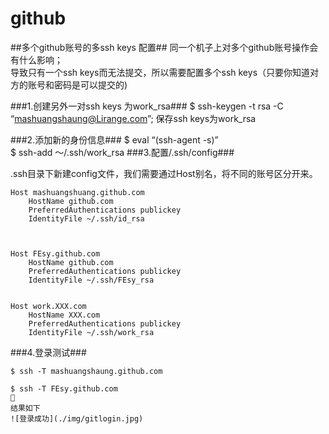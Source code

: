 github
======

##多个github账号的多ssh keys 配置##
同一个机子上对多个github账号操作会有什么影响；						
导致只有一个ssh keys而无法提交，所以需要配置多个ssh keys（只要你知道对方的账号和密码是可以提交的)



###1.创建另外一对ssh keys 为work_rsa###
	$ ssh-keygen -t rsa -C “mashuangshaung@Lirange.com”;
保存ssh keys为work_rsa

###2.添加新的身份信息###
	$ eval “(ssh-agent -s)”												
	$ ssh-add ～/.ssh/work_rsa
###3.配置/.ssh/config###

.ssh目录下新建config文件，我们需要通过Host别名，将不同的账号区分开来。			


	Host mashuangshuang.github.com				
		HostName github.com				
		PreferredAuthentications publickey			
		IdentityFile ~/.ssh/id_rsa		



	Host FEsy.github.com	
		HostName github.com	
		PreferredAuthentications publickey	
		IdentityFile ~/.ssh/FEsy_rsa	


	Host work.XXX.com	
		HostName XXX.com	
		PreferredAuthentications publickey	
		IdentityFile ~/.ssh/work_rsa	

###4.登录测试###

	$ ssh -T mashuangshaung.github.com	
	
	$ ssh -T FEsy.github.com	
	
	结果如下	
	![登录成功](./img/gitlogin.jpg)